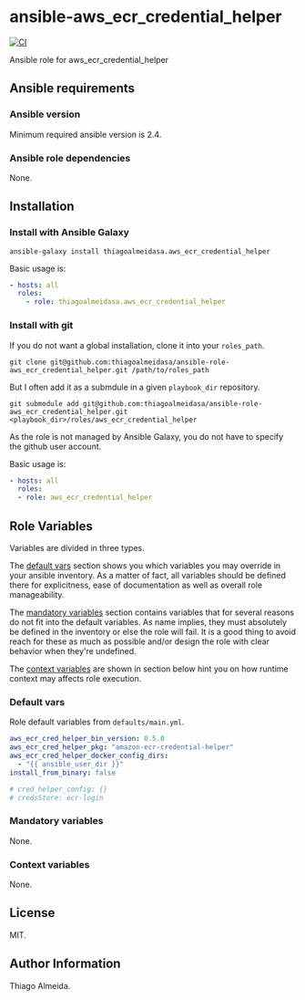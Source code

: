 # ansible-aws_ecr_credential_helper

[![CI](https://github.com/thiagoalmeidasa/ansible-role-aws-ecr-credential-helper/actions/workflows/ci.yml/badge.svg)](https://github.com/thiagoalmeidasa/ansible-role-aws-ecr-credential-helper/actions/workflows/ci.yml)

Ansible role for aws_ecr_credential_helper

## Ansible requirements

### Ansible version

Minimum required ansible version is 2.4.

### Ansible role dependencies

None.

## Installation

### Install with Ansible Galaxy

```shell
ansible-galaxy install thiagoalmeidasa.aws_ecr_credential_helper
```

Basic usage is:

```yaml
- hosts: all
  roles:
    - role: thiagoalmeidasa.aws_ecr_credential_helper
```

### Install with git

If you do not want a global installation, clone it into your `roles_path`.

```shell
git clone git@github.com:thiagoalmeidasa/ansible-role-aws_ecr_credential_helper.git /path/to/roles_path
```

But I often add it as a submdule in a given `playbook_dir` repository.

```shell
git submodule add git@github.com:thiagoalmeidasa/ansible-role-aws_ecr_credential_helper.git <playbook_dir>/roles/aws_ecr_credential_helper
```

As the role is not managed by Ansible Galaxy, you do not have to specify the
github user account.

Basic usage is:

```yaml
- hosts: all
  roles:
  - role: aws_ecr_credential_helper
```

## Role Variables

Variables are divided in three types.

The [default vars](#default-vars) section shows you which variables you may
override in your ansible inventory. As a matter of fact, all variables should
be defined there for explicitness, ease of documentation as well as overall
role manageability.

The [mandatory variables](#mandatory-variables) section contains variables that
for several reasons do not fit into the default variables. As name implies,
they must absolutely be defined in the inventory or else the role will
fail. It is a good thing to avoid reach for these as much as possible and/or
design the role with clear behavior when they're undefined.

The [context variables](#context-variables) are shown in section below hint you
on how runtime context may affects role execution.

### Default vars

Role default variables from `defaults/main.yml`.

```yaml
aws_ecr_cred_helper_bin_version: 0.5.0
aws_ecr_cred_helper_pkg: "amazon-ecr-credential-helper"
aws_ecr_cred_helper_docker_config_dirs:
  - "{{ ansible_user_dir }}"
install_from_binary: false

# cred_helper_config: {}
# credsStore: ecr-login

```

### Mandatory variables

None.

### Context variables

None.



## License

MIT.

## Author Information

Thiago Almeida.
